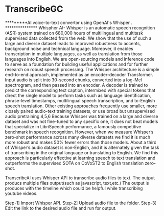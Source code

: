 # TranscribeGC
*********AI voice-to-text convertor using OpenAI's Whisper . ***************
Whispher AI- Whisper is an automatic speech recognition (ASR) system trained on 680,000 hours of multilingual and multitask supervised data collected from the web. We show that the use of such a large and diverse dataset leads to improved robustness to accents, background noise and technical language. Moreover, it enables transcription in multiple languages, as well as translation from those languages into English. We are open-sourcing models and inference code to serve as a foundation for building useful applications and for further research on robust speech processing.
The Whisper architecture is a simple end-to-end approach, implemented as an encoder-decoder Transformer. Input audio is split into 30-second chunks, converted into a log-Mel spectrogram, and then passed into an encoder. A decoder is trained to predict the corresponding text caption, intermixed with special tokens that direct the single model to perform tasks such as language identification, phrase-level timestamps, multilingual speech transcription, and to-English speech translation.
Other existing approaches frequently use smaller, more closely paired audio-text training datasets, or use broad but unsupervised audio pretraining.4,5,6 Because Whisper was trained on a large and diverse dataset and was not fine-tuned to any specific one, it does not beat models that specialize in LibriSpeech performance, a famously competitive benchmark in speech recognition. However, when we measure Whisper’s zero-shot performance across many diverse datasets we find it is much more robust and makes 50% fewer errors than those models.
About a third of Whisper’s audio dataset is non-English, and it is alternately given the task of transcribing in the original language or translating to English. We find this approach is particularly effective at learning speech to text translation and outperforms the supervised SOTA on CoVoST2 to English translation zero-shot.

TranscribeAI uses Whisper API to transcribe audio files to text.
The output producs multiple files output(such as javascript, text,etc.) 
The output is produces with the timeline which could be helpful while transcribing youtube videos. 

Step-1] Import Whisper API.
Step-2] Upload audio file to the folder.
Step-3] Edit the link to the desired audio file and run for output.

